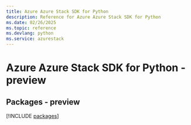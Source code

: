 ```yaml
---
title: Azure Azure Stack SDK for Python
description: Reference for Azure Azure Stack SDK for Python
ms.date: 02/26/2025
ms.topic: reference
ms.devlang: python
ms.service: azurestack
---
```

# Azure Azure Stack SDK for Python - preview
## Packages - preview
[!INCLUDE [packages](azure-stack-index.md)]